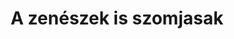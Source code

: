 ---
layout: riddle
title: A zenészek is szomjasak
sha256: 799f7c440f035a5d141f93ee6079f6ee6be8b638d361bc86cb86ca715c220301
image: normal_7871684b452e1b6f.png
creator: Turi Barnabás
year: 2015
---